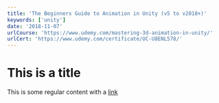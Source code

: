 ```yaml
---
title: 'The Beginners Guide to Animation in Unity (v5 to v2018+)'
keywords: ['unity']
date: '2018-11-07'
urlCourse: 'https://www.udemy.com/mastering-3d-animation-in-unity/'
urlCert: 'https://www.udemy.com/certificate/UC-U8ENL578/'
---
```


# This is a title

This is some regular content with a [link](https://google.com)